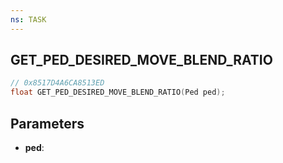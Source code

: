 ```yaml
---
ns: TASK
---
```

## GET_PED_DESIRED_MOVE_BLEND_RATIO

```c
// 0x8517D4A6CA8513ED
float GET_PED_DESIRED_MOVE_BLEND_RATIO(Ped ped);
```

## Parameters
* **ped**:
